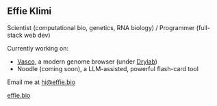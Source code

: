 
## Effie Klimi

Scientist (computational bio, genetics, RNA biology) / Programmer (full-stack web dev)

Currently working on: 
- [Vasco](vasco-drylab.vercel.app), a modern genome browser (under [Drylab](drylab-inc.github.io))
- Noodle (coming soon), a LLM-assisted, powerful flash-card tool


Email me at [hi@effie.bio](mailto:hi@effie.bio)

[effie.bio](effie.bio)

<!--
**effieklimi/effieklimi** is a ✨ _special_ ✨ repository because its `README.md` (this file) appears on your GitHub profile.

Here are some ideas to get you started:

- 🔭 I’m currently working on ...
- 🌱 I’m currently learning ...
- 👯 I’m looking to collaborate on ...
- 🤔 I’m looking for help with ...
- 💬 Ask me about ...
- 📫 How to reach me: ...
- 😄 Pronouns: ...
- ⚡ Fun fact: ...
-->
